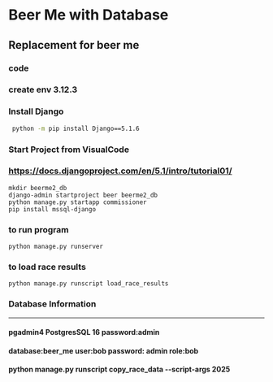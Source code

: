 # Beer Me with Database

## Replacement for beer me

### code

### create env 3.12.3

### Install Django

``` cmd
 python -m pip install Django==5.1.6
```

### Start Project from VisualCode

### <https://docs.djangoproject.com/en/5.1/intro/tutorial01/>

```
mkdir beerme2_db
django-admin startproject beer beerme2_db
python manage.py startapp commissioner
pip install mssql-django
```

### to run program

```
python manage.py runserver
```

### to load race results

```
python manage.py runscript load_race_results
```

### Database Information

---

#### pgadmin4 PostgresSQL 16 password:admin

#### database:beer_me user:bob password: admin role:bob

#### python manage.py runscript copy_race_data --script-args 2025